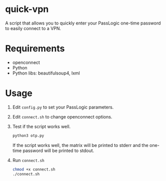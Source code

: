 # quick-vpn
A script that allows you to quickly enter your PassLogic one-time password to easily connect to a VPN.

# Requirements

* openconnect
* Python
* Python libs: beautifulsoup4, lxml

# Usage

1. Edit `config.py` to set your PassLogic parameters.

1. Edit `connect.sh` to change openconnect options.

1. Test if the script works well.

   ```sh
   python3 otp.py
   ```

   If the script works well, the matrix will be printed to stderr and the one-time password will be printed to stdout.

1. Run `connect.sh`

   ```sh
   chmod +x connect.sh
   ./connect.sh
   ```
